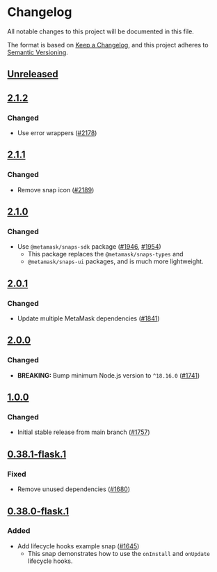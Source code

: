 # Changelog

All notable changes to this project will be documented in this file.

The format is based on [Keep a Changelog](https://keepachangelog.com/en/1.0.0/),
and this project adheres to [Semantic Versioning](https://semver.org/spec/v2.0.0.html).

## [Unreleased]

## [2.1.2]

### Changed

- Use error wrappers ([#2178](https://github.com/MetaMask/snaps/pull/2178))

## [2.1.1]

### Changed

- Remove snap icon ([#2189](https://github.com/MetaMask/snaps/pull/2189))

## [2.1.0]

### Changed

- Use `@metamask/snaps-sdk` package ([#1946](https://github.com/MetaMask/snaps/pull/1946), [#1954](https://github.com/MetaMask/snaps/pull/1954))
  - This package replaces the `@metamask/snaps-types` and
  - `@metamask/snaps-ui` packages, and is much more lightweight.

## [2.0.1]

### Changed

- Update multiple MetaMask dependencies ([#1841](https://github.com/MetaMask/snaps/pull/1841))

## [2.0.0]

### Changed

- **BREAKING:** Bump minimum Node.js version to `^18.16.0` ([#1741](https://github.com/MetaMask/snaps/pull/1741))

## [1.0.0]

### Changed

- Initial stable release from main branch ([#1757](https://github.com/MetaMask/snaps/pull/1757))

## [0.38.1-flask.1]

### Fixed

- Remove unused dependencies ([#1680](https://github.com/MetaMask/snaps/pull/1680))

## [0.38.0-flask.1]

### Added

- Add lifecycle hooks example snap ([#1645](https://github.com/MetaMask/snaps/pull/1645))
  - This snap demonstrates how to use the `onInstall` and `onUpdate` lifecycle hooks.

[Unreleased]: https://github.com/MetaMask/snaps/compare/@metamask/lifecycle-hooks-example-snap@2.1.2...HEAD
[2.1.2]: https://github.com/MetaMask/snaps/compare/@metamask/lifecycle-hooks-example-snap@2.1.1...@metamask/lifecycle-hooks-example-snap@2.1.2
[2.1.1]: https://github.com/MetaMask/snaps/compare/@metamask/lifecycle-hooks-example-snap@2.1.0...@metamask/lifecycle-hooks-example-snap@2.1.1
[2.1.0]: https://github.com/MetaMask/snaps/compare/@metamask/lifecycle-hooks-example-snap@2.0.1...@metamask/lifecycle-hooks-example-snap@2.1.0
[2.0.1]: https://github.com/MetaMask/snaps/compare/@metamask/lifecycle-hooks-example-snap@2.0.0...@metamask/lifecycle-hooks-example-snap@2.0.1
[2.0.0]: https://github.com/MetaMask/snaps/compare/@metamask/lifecycle-hooks-example-snap@1.0.0...@metamask/lifecycle-hooks-example-snap@2.0.0
[1.0.0]: https://github.com/MetaMask/snaps/compare/@metamask/lifecycle-hooks-example-snap@0.38.1-flask.1...@metamask/lifecycle-hooks-example-snap@1.0.0
[0.38.1-flask.1]: https://github.com/MetaMask/snaps/compare/@metamask/lifecycle-hooks-example-snap@0.38.0-flask.1...@metamask/lifecycle-hooks-example-snap@0.38.1-flask.1
[0.38.0-flask.1]: https://github.com/MetaMask/snaps/releases/tag/@metamask/lifecycle-hooks-example-snap@0.38.0-flask.1
